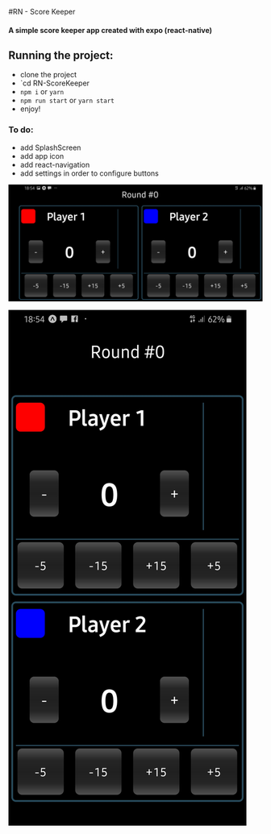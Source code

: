 #RN - Score Keeper
#### A simple score keeper app created with expo (react-native)

## Running the project:
- clone the project
- `cd RN-ScoreKeeper
- `npm i` or `yarn`
- `npm run start` or `yarn start`
- enjoy!


### To do:
- add SplashScreen
- add app icon
- add react-navigation
- add settings in order to configure buttons

![RN - Score Keeper Landscape](screenshots/Screenshot_Landscape.jpg)

![RN - Score Keeper Portrait](screenshots/Screenshot_Portrait.jpg)

